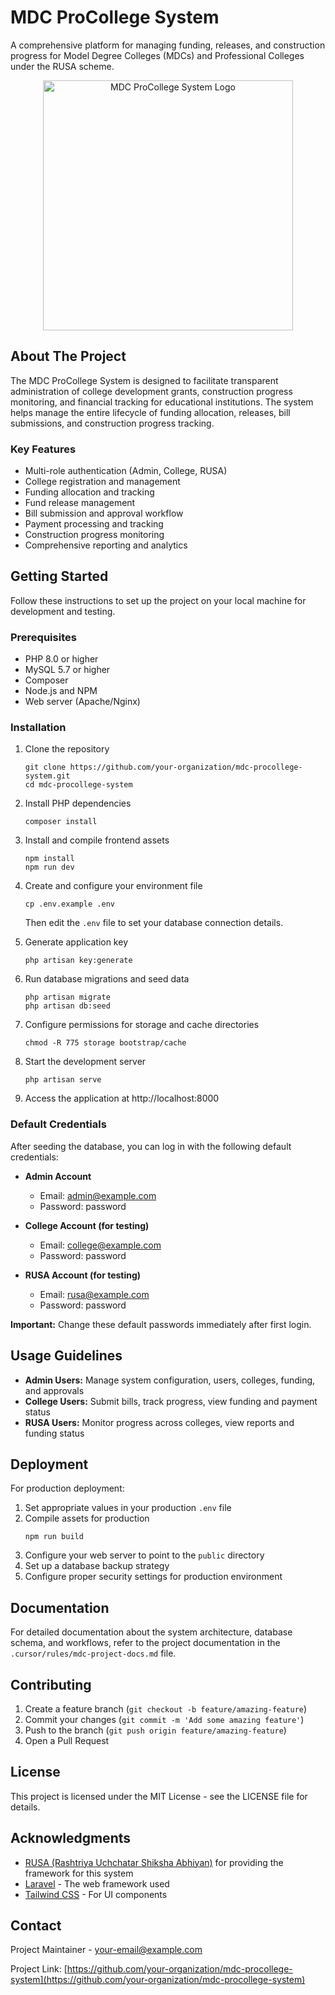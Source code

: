 # MDC ProCollege System

A comprehensive platform for managing funding, releases, and construction progress for Model Degree Colleges (MDCs) and Professional Colleges under the RUSA scheme.

<p align="center">
<img src="public/images/logo.png" width="400" alt="MDC ProCollege System Logo">
</p>

## About The Project

The MDC ProCollege System is designed to facilitate transparent administration of college development grants, construction progress monitoring, and financial tracking for educational institutions. The system helps manage the entire lifecycle of funding allocation, releases, bill submissions, and construction progress tracking.

### Key Features

- Multi-role authentication (Admin, College, RUSA)
- College registration and management
- Funding allocation and tracking
- Fund release management
- Bill submission and approval workflow
- Payment processing and tracking
- Construction progress monitoring
- Comprehensive reporting and analytics

## Getting Started

Follow these instructions to set up the project on your local machine for development and testing.

### Prerequisites

- PHP 8.0 or higher
- MySQL 5.7 or higher
- Composer
- Node.js and NPM
- Web server (Apache/Nginx)

### Installation

1. Clone the repository
   ```
   git clone https://github.com/your-organization/mdc-procollege-system.git
   cd mdc-procollege-system
   ```

2. Install PHP dependencies
   ```
   composer install
   ```

3. Install and compile frontend assets
   ```
   npm install
   npm run dev
   ```

4. Create and configure your environment file
   ```
   cp .env.example .env
   ```
   Then edit the `.env` file to set your database connection details.

5. Generate application key
   ```
   php artisan key:generate
   ```

6. Run database migrations and seed data
   ```
   php artisan migrate
   php artisan db:seed
   ```

7. Configure permissions for storage and cache directories
   ```
   chmod -R 775 storage bootstrap/cache
   ```

8. Start the development server
   ```
   php artisan serve
   ```

9. Access the application at http://localhost:8000

### Default Credentials

After seeding the database, you can log in with the following default credentials:

- **Admin Account**
  - Email: admin@example.com
  - Password: password

- **College Account (for testing)**
  - Email: college@example.com
  - Password: password

- **RUSA Account (for testing)**
  - Email: rusa@example.com
  - Password: password

**Important:** Change these default passwords immediately after first login.

## Usage Guidelines

- **Admin Users:** Manage system configuration, users, colleges, funding, and approvals
- **College Users:** Submit bills, track progress, view funding and payment status
- **RUSA Users:** Monitor progress across colleges, view reports and funding status

## Deployment

For production deployment:

1. Set appropriate values in your production `.env` file
2. Compile assets for production
   ```
   npm run build
   ```
3. Configure your web server to point to the `public` directory
4. Set up a database backup strategy
5. Configure proper security settings for production environment

## Documentation

For detailed documentation about the system architecture, database schema, and workflows, refer to the project documentation in the `.cursor/rules/mdc-project-docs.md` file.

## Contributing

1. Create a feature branch (`git checkout -b feature/amazing-feature`)
2. Commit your changes (`git commit -m 'Add some amazing feature'`)
3. Push to the branch (`git push origin feature/amazing-feature`)
4. Open a Pull Request

## License

This project is licensed under the MIT License - see the LICENSE file for details.

## Acknowledgments

- [RUSA (Rashtriya Uchchatar Shiksha Abhiyan)](https://www.education.gov.in/en/rusa) for providing the framework for this system
- [Laravel](https://laravel.com) - The web framework used
- [Tailwind CSS](https://tailwindcss.com) - For UI components

## Contact

Project Maintainer - [your-email@example.com](mailto:your-email@example.com)

Project Link: [https://github.com/your-organization/mdc-procollege-system](https://github.com/your-organization/mdc-procollege-system)

